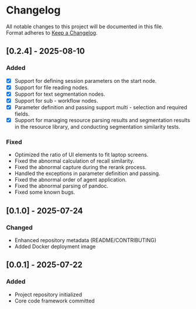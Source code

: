 # Changelog

All notable changes to this project will be documented in this file.  
Format adheres to [Keep a Changelog](https://keepachangelog.com/en/1.0.0/).

## [0.2.4] - 2025-08-10

### Added
- [x] Support for defining session parameters on the start node.
- [x] Support for file reading nodes.
- [x] Support for text segmentation nodes.
- [x] Support for sub - workflow nodes.
- [x] Parameter definition and passing support multi - selection and required fields.
- [x] Support for managing resource parsing results and segmentation results in the resource library, and conducting segmentation similarity tests.

### Fixed
- Optimized the ratio of UI elements to fit laptop screens.
- Fixed the abnormal calculation of recall similarity.
- Fixed the abnormal capture during the rerank process.
- Handled the exceptions in parameter definition and passing.
- Fixed the abnormal order of agent application.
- Fixed the abnormal parsing of pandoc.
- Fixed some known bugs.

## [0.1.0] - 2025-07-24
### Changed
- Enhanced repository metadata (README/CONTRIBUTING)
- Added Docker deployment image

## [0.0.1] - 2025-07-22
### Added
- Project repository initialized
- Core code framework committed